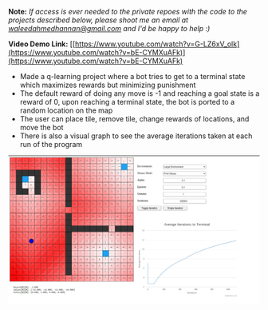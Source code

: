 **Note:** _If access is ever needed to the private repoes with the code to the projects described below, please shoot me an email at waleedahmedhannan@gmail.com and I'd be happy to help :)_

**Video Demo Link:** [[https://www.youtube.com/watch?v=G-LZ6xV_olk](https://www.youtube.com/watch?v=bE-CYMXuAFk)](https://www.youtube.com/watch?v=bE-CYMXuAFk)

* Made a q-learning project where a bot tries to get to a terminal state which maximizes rewards but minimizing punishment
* The default reward of doing any move is -1 and reaching a goal state is a reward of 0, upon reaching a terminal state, the bot is ported to a random location on the map
* The user can place tile, remove tile, change rewards of locations, and move the bot
* There is also a visual graph to see the average iterations taken at each run of the program 

![Q-learning picture](q-learning.jpg)

